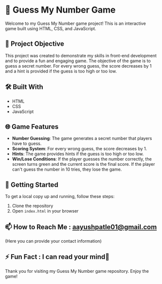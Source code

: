 # 🎲 Guess My Number Game

Welcome to my Guess My Number game project! This is an interactive game built using HTML, CSS, and JavaScript.

## 🎯 Project Objective

This project was created to demonstrate my skills in front-end development and to provide a fun and engaging game. The objective of the game is to guess a secret number. For every wrong guess, the score decreases by 1 and a hint is provided if the guess is too high or too low. 

## 🛠️ Built With

- HTML
- CSS
- JavaScript

## 🌐 Game Features

- **Number Guessing**: The game generates a secret number that players have to guess.
- **Scoring System**: For every wrong guess, the score decreases by 1.
- **Hints**: The game provides hints if the guess is too high or too low.
- **Win/Lose Conditions**: If the player guesses the number correctly, the screen turns green and the current score is the final score. If the player can't guess the number in 10 tries, they lose the game.

## 🚀 Getting Started

To get a local copy up and running, follow these steps:

1. Clone the repository
2. Open `index.html` in your browser

## 📫 How to Reach Me : aayushpatle01@gmail.com

(Here you can provide your contact information)

## ⚡ Fun Fact : I can read your mind🙈

Thank you for visiting my Guess My Number game repository. Enjoy the game!

